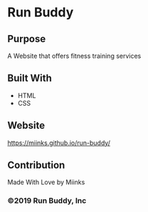 # Run Buddy

## Purpose
A Website that offers fitness training services

## Built With
* HTML
* CSS

## Website
https://miinks.github.io/run-buddy/

## Contribution
Made With Love by Miinks

### ©️2019 Run Buddy, Inc 
